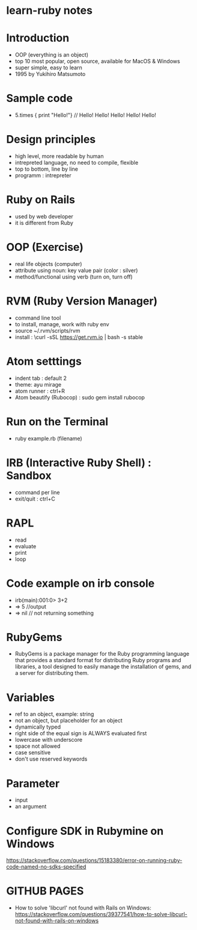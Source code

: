 # learn-ruby notes

# Introduction

- OOP (everything is an object)
- top 10 most popular, open source, available for MacOS & Windows
- super simple, easy to learn
- 1995 by Yukihiro Matsumoto

# Sample code

- 5.times { print "Hello!"} // Hello! Hello! Hello! Hello! Hello!

# Design principles

- high level, more readable by human
- intrepreted language, no need to compile, flexible
- top to bottom, line by line
- programm : intrepreter

# Ruby on Rails

- used by web developer
- it is different from Ruby

# OOP (Exercise)

- real life objects (computer)
- attribute using noun: key value pair (color : silver)
- method/functional using verb (turn on, turn off)

# RVM (Ruby Version Manager)

- command line tool
- to install, manage, work with ruby env
- source ~/.rvm/scripts/rvm
- install : \curl -sSL https://get.rvm.io | bash -s stable

# Atom setttings
- indent tab : default 2
- theme: ayu mirage
- atom runner : ctrl+R
- Atom beautify (Rubocop) : sudo gem install rubocop

# Run on the Terminal
- ruby example.rb (filename)

# IRB (Interactive Ruby Shell) : Sandbox
- command per line
- exit/quit : ctrl+C

# RAPL
- read
- evaluate
- print
- loop

# Code example on irb console
- irb(main):001:0> 3+2
- => 5 //output
- => nil // not returning something

# RubyGems
- RubyGems is a package manager for the Ruby programming language that provides a standard format for distributing Ruby programs and libraries, a tool designed to easily manage the installation of gems, and a server for distributing them.

# Variables
- ref to an object, example: string
- not an object, but placeholder for an object
- dynamically typed
- right side of the equal sign is ALWAYS evaluated first
- lowercase with underscore
- space not allowed
- case sensitive
- don't use reserved keywords

# Parameter
- input
- an argument


# Configure SDK in Rubymine on Windows
https://stackoverflow.com/questions/15183380/error-on-running-ruby-code-named-no-sdks-specified


# GITHUB PAGES

- How to solve 'libcurl' not found with Rails on Windows: https://stackoverflow.com/questions/39377541/how-to-solve-libcurl-not-found-with-rails-on-windows

